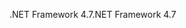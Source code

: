 <span data-ttu-id="4967e-101">.NET Framework 4.7</span><span class="sxs-lookup"><span data-stu-id="4967e-101">.NET Framework 4.7</span></span>